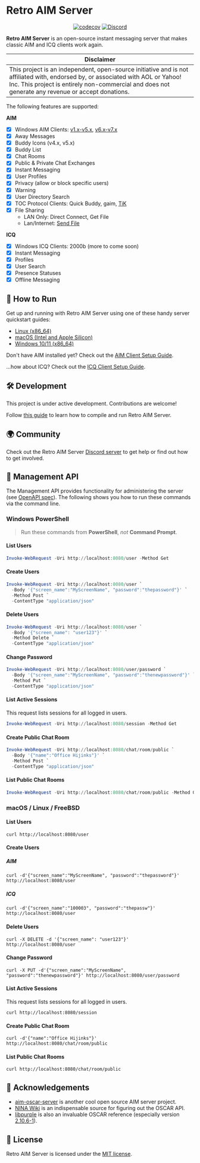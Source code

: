 # Retro AIM Server

<div align="center">

<a href="">[![codecov](https://codecov.io/gh/mk6i/retro-aim-server/graph/badge.svg?token=MATKPP77JT)](https://codecov.io/gh/mk6i/retro-aim-server)</a>
<a href="">[![Discord](https://img.shields.io/discord/1238648671348719626?logo=discord&logoColor=white)](https://discord.gg/2Xy4nF3Uh9)</a>

</div>

**Retro AIM Server** is an open-source instant messaging server that makes classic AIM and ICQ clients work again.

| Disclaimer                                                                                                                                                                                                                           |
|--------------------------------------------------------------------------------------------------------------------------------------------------------------------------------------------------------------------------------------|
| This project is an independent, open-source initiative and is not affiliated with, endorsed by, or associated with AOL or Yahoo! Inc. This project is entirely non-commercial and does not generate any revenue or accept donations. |

The following features are supported:

**AIM**

- [x] Windows AIM Clients: [v1.x-v5.x](./docs/CLIENT.md), [v6.x-v7.x](docs/AIM_6_7.md)
- [x] Away Messages
- [x] Buddy Icons (v4.x, v5.x)
- [x] Buddy List
- [x] Chat Rooms
- [x] Public & Private Chat Exchanges
- [x] Instant Messaging
- [x] User Profiles
- [x] Privacy (allow or block specific users)
- [x] Warning
- [x] User Directory Search
- [x] TOC Protocol Clients: Quick Buddy, gaim, [TiK](./docs/CLIENT_TIK.md)
- [x] File Sharing
    - LAN Only: Direct Connect, Get File
    - Lan/Internet: [Send File](./docs/RENDEZVOUS.md)

**ICQ**

- [x] Windows ICQ Clients: 2000b (more to come soon)
- [x] Instant Messaging
- [x] Profiles
- [x] User Search
- [x] Presence Statuses
- [x] Offline Messaging

## 🏁 How to Run

Get up and running with Retro AIM Server using one of these handy server quickstart guides:

* [Linux (x86_64)](./docs/LINUX.md)
* [macOS (Intel and Apple Silicon)](./docs/MACOS.md)
* [Windows 10/11 (x86_64)](./docs/WINDOWS.md)

Don't have AIM installed yet? Check out the [AIM Client Setup Guide](./docs/CLIENT.md).

...how about ICQ? Check out the [ICQ Client Setup Guide](./docs/CLIENT_ICQ.md).

## 🛠️ Development

This project is under active development. Contributions are welcome!

Follow [this guide](./docs/BUILD.md) to learn how to compile and run Retro AIM Server.

## 🌍 Community

Check out the Retro AIM Server [Discord server](https://discord.gg/2Xy4nF3Uh9) to get help or find out how to get
involved.

## 👤 Management API

The Management API provides functionality for administering the server (see [OpenAPI spec](./api.yml)). The following
shows you how to run these commands via the command line.

### Windows PowerShell

> Run these commands from **PowerShell**, *not* **Command Prompt**.

#### List Users

```powershell
Invoke-WebRequest -Uri http://localhost:8080/user -Method Get
```

#### Create Users

```powershell
Invoke-WebRequest -Uri http://localhost:8080/user `
  -Body '{"screen_name":"MyScreenName", "password":"thepassword"}' `
  -Method Post `
  -ContentType "application/json"
```

#### Delete Users

```powershell
Invoke-WebRequest -Uri http://localhost:8080/user `
  -Body '{"screen_name": "user123"}' `
  -Method Delete `
  -ContentType "application/json"
```

#### Change Password

```powershell
Invoke-WebRequest -Uri http://localhost:8080/user/password `
  -Body '{"screen_name":"MyScreenName", "password":"thenewpassword"}' `
  -Method Put `
  -ContentType "application/json"
```

#### List Active Sessions

This request lists sessions for all logged in users.

```powershell
Invoke-WebRequest -Uri http://localhost:8080/session -Method Get
```

#### Create Public Chat Room

```powershell
Invoke-WebRequest -Uri http://localhost:8080/chat/room/public `
  -Body '{"name":"Office Hijinks"}' `
  -Method Post `
  -ContentType "application/json"
```

#### List Public Chat Rooms

```powershell
Invoke-WebRequest -Uri http://localhost:8080/chat/room/public -Method Get
```

### macOS / Linux / FreeBSD

#### List Users

```shell
curl http://localhost:8080/user
```

#### Create Users

##### AIM

```shell
curl -d'{"screen_name":"MyScreenName", "password":"thepassword"}' http://localhost:8080/user
```

##### ICQ

```shell
curl -d'{"screen_name":"100003", "password":"thepassw"}' http://localhost:8080/user
```

#### Delete Users

```shell
curl -X DELETE -d '{"screen_name": "user123"}' http://localhost:8080/user
```

#### Change Password

```shell
curl -X PUT -d'{"screen_name":"MyScreenName", "password":"thenewpassword"}' http://localhost:8080/user/password
```

#### List Active Sessions

This request lists sessions for all logged in users.

```shell
curl http://localhost:8080/session
```

#### Create Public Chat Room

```shell
curl -d'{"name":"Office Hijinks"}' http://localhost:8080/chat/room/public
```

#### List Public Chat Rooms

```shell
curl http://localhost:8080/chat/room/public
```

## 🔗 Acknowledgements

- [aim-oscar-server](https://github.com/ox/aim-oscar-server) is another cool open source AIM server project.
- [NINA Wiki](https://wiki.nina.chat/wiki/Main_Page) is an indispensable source for figuring out the OSCAR API.
- [libpurple](https://developer.pidgin.im/wiki/WhatIsLibpurple) is also an invaluable OSCAR reference (especially
  version [2.10.6-1](https://github.com/Tasssadar/libpurple)).

## 📄 License

Retro AIM Server is licensed under the [MIT license](./LICENSE).
